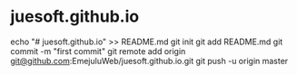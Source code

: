 # juesoft.github.io
echo "# juesoft.github.io" >> README.md
git init
git add README.md
git commit -m "first commit"
git remote add origin git@github.com:EmejuluWeb/juesoft.github.io.git
git push -u origin master
